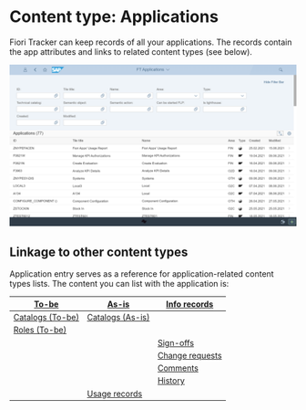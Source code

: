# Content type: Applications

Fiori Tracker can keep records of all your applications. The records contain the app attributes and links to related content types (see below).

[![](res/app-list.png)](res/app-list.png)                               

## Linkage to other content types
 
 Application entry serves as a reference for application-related content types lists. The content you can list with the application is:

| [To-be](../../to-be.md) | [As-is](../../as-is.md) | [Info records](../../info-records.md)|
|-|-|-|
| [Catalogs (To-be)](app-cats-tobe.md)| [Catalogs (As-is)](app-cats-asis.md)| |
| [Roles (To-be)](app-roles.md)|
| | | [Sign-offs](app-sign-offs.md)|
| | | [Change requests](app-change-req.md)|
| | | [Comments](app-comm.md)|
| | | [History](app-hist.md)|
| | [Usage records](app-usage.md)| |


